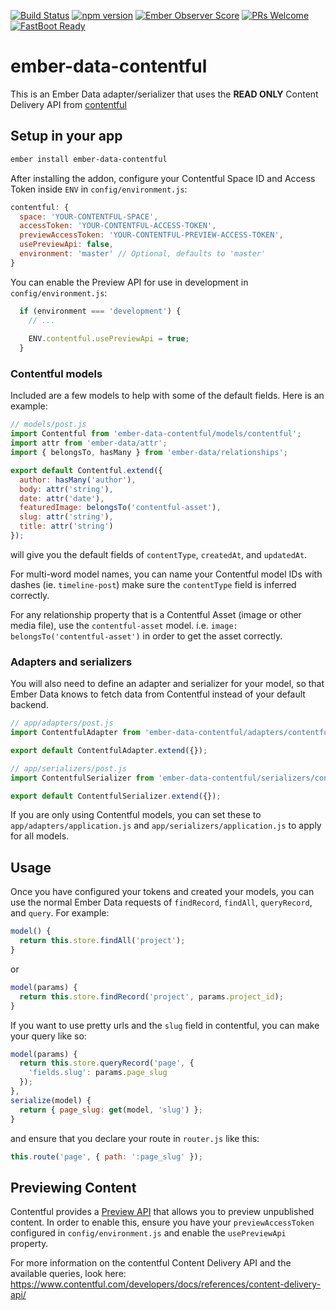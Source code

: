 [![Build Status](https://travis-ci.org/davidpett/ember-data-contentful.svg?branch=master)](https://travis-ci.org/davidpett/ember-data-contentful)
[![npm version](https://badge.fury.io/js/ember-data-contentful.svg)](https://badge.fury.io/js/ember-data-contentful)
[![Ember Observer Score](http://emberobserver.com/badges/ember-data-contentful.svg)](http://emberobserver.com/addons/ember-data-contentful)
[![PRs Welcome](https://img.shields.io/badge/PRs-welcome-brightgreen.svg)](http://makeapullrequest.com)
[![FastBoot Ready](https://img.shields.io/badge/FastBoot-ready-brightgreen.svg)](http://ember-fastboot.com)
# ember-data-contentful

This is an Ember Data adapter/serializer that uses the **READ ONLY** Content Delivery API from [contentful](http://contentful.com)

## Setup in your app
```sh
ember install ember-data-contentful
```

After installing the addon, configure your Contentful Space ID and Access Token inside `ENV` in `config/environment.js`:
```js
contentful: {
  space: 'YOUR-CONTENTFUL-SPACE',
  accessToken: 'YOUR-CONTENTFUL-ACCESS-TOKEN',
  previewAccessToken: 'YOUR-CONTENTFUL-PREVIEW-ACCESS-TOKEN',
  usePreviewApi: false,
  environment: 'master' // Optional, defaults to 'master'
}
```

You can enable the Preview API for use in development in `config/environment.js`:

```js
  if (environment === 'development') {
    // ...
    
    ENV.contentful.usePreviewApi = true;
  }
```

### Contentful models

Included are a few models to help with some of the default fields. Here is an example:

```js
// models/post.js
import Contentful from 'ember-data-contentful/models/contentful';
import attr from 'ember-data/attr';
import { belongsTo, hasMany } from 'ember-data/relationships';

export default Contentful.extend({
  author: hasMany('author'),
  body: attr('string'),
  date: attr('date'),
  featuredImage: belongsTo('contentful-asset'),
  slug: attr('string'),
  title: attr('string')
});
```
will give you the default fields of `contentType`, `createdAt`, and `updatedAt`.

For multi-word model names, you can name your Contentful model IDs with dashes (ie. `timeline-post`) make sure the `contentType` field is inferred correctly.

For any relationship property that is a Contentful Asset (image or other media file), use the `contentful-asset` model. i.e. `image: belongsTo('contentful-asset')` in order to get the asset correctly.

### Adapters and serializers

You will also need to define an adapter and serializer for your model, so that Ember Data knows to fetch data from Contentful instead of your default backend.

```js
// app/adapters/post.js
import ContentfulAdapter from 'ember-data-contentful/adapters/contentful';

export default ContentfulAdapter.extend({});
```

```js
// app/serializers/post.js
import ContentfulSerializer from 'ember-data-contentful/serializers/contentful';

export default ContentfulSerializer.extend({});
```

If you are only using Contentful models, you can set these to `app/adapters/application.js` and `app/serializers/application.js` to apply for all models.

## Usage

Once you have configured your tokens and created your models, you can use the normal Ember Data requests of `findRecord`, `findAll`, `queryRecord`, and `query`. For example:
```js
model() {
  return this.store.findAll('project');
}
```
or
```js
model(params) {
  return this.store.findRecord('project', params.project_id);
}
```

If you want to use pretty urls and the `slug` field in contentful, you can make your query like so:
```js
model(params) {
  return this.store.queryRecord('page', {
    'fields.slug': params.page_slug
  });
},
serialize(model) {
  return { page_slug: get(model, 'slug') };
}
```
and ensure that you declare your route in `router.js` like this:
```js
this.route('page', { path: ':page_slug' });
```

## Previewing Content

Contentful provides a [Preview API](https://www.contentful.com/developers/docs/references/content-preview-api/) that allows you to preview unpublished content. In order to enable this, ensure you have your `previewAccessToken` configured in `config/environment.js` and enable the `usePreviewApi` property.

For more information on the contentful Content Delivery API and the available queries, look here: https://www.contentful.com/developers/docs/references/content-delivery-api/
